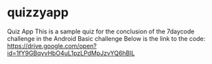 # quizzyapp
Quiz App
This is a sample quiz for the conclusion of the 7daycode challenge in the Android Basic challenge
Below is the link to the code:
https://drive.google.com/open?id=1fY9GBqyvHbO4uL1pzLPdMpJzvYQ6hBlL
